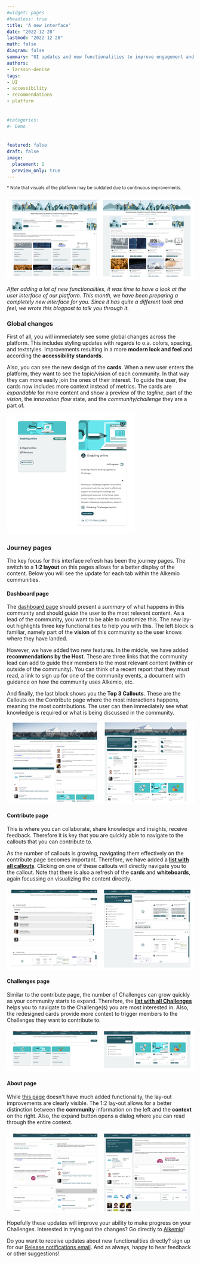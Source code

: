 ```yaml
---
#widget: pages
#headless: true
title: 'A new interface'
date: "2022-12-28"
lastmod: "2022-12-28"
math: false
diagram: false
summary: "UI updates and new functionalities to improve engagement and navigation"
authors:
- larsson-denise
tags:
- UI
- accessibility
- recommendations
- platform


#categories:
#- Demo


featured: false
draft: false
image:
  placement: 1
  preview_only: true
---
```


<sup>* Note that visuals of the platform may be outdated due to continuous improvements.</sup>

![](./header.png)

*After adding a lot of new functionalities, it was time to have a look at the user interface of our platform. This month, we have been preparing a completely new interface for you. Since it has quite a different look and feel, we wrote this blogpost to talk you through it.*

### Global changes
First of all, you will immediately see some global changes across the platform. This includes styling updates with regards to o.a. colors, spacing, and textstyles. Improvements resulting in a more **modern look and feel** and according the **accessibility standards**.

Also, you can see the new design of the **cards**. When a new user enters the platform, they want to see the topic/vision of each community. In that way they can more easily join the ones of their interest. To guide the user, the cards now includes more context instead of metrics. The cards are *expandable* for more content and show a preview of the *tagline*, part of the *vision*, the *innovation flow* state, and the *community/challenge* they are a part of.

![](./cards.png)

### Journey pages
The key focus for this interface refresh has been the journey pages. The switch to a **1:2 layout** on this pages allows for a better display of the content. Below you will see the update for each tab within the Alkemio communities. 

#### Dashboard page
The [dashboard page](https://alkem.io/challengecentric/dashboard) should present a *summary* of what happens in this community and should *guide* the user to the most relevant content. As a lead of the community, you want to be able to customize this. The new lay-out highlights three key functionalities to help you with this. The left block is familiar, namely part of the **vision** of this community so the user knows where they have landed. 

However, we have added two new features. In the middle, we have added **recommendations by the Host**. These are three links that the community lead can add to guide their members to the most relevant content (within or outside of the community). You can think of a recent report that they must read, a link to sign up for one of the community events, a document with guidance on how the community uses Alkemio, etc. 

And finally, the last block shows you the **Top 3 Callouts**. These are the Callouts on the Contribute page where the most interactions happens, meaning the most contributions. The user can then immediately see what knowledge is required or what is being discussed in the community. 

![](./dashboard.png)

#### Contribute page
This is where you can collaborate, share knowledge and insights, receive feedback. Therefore it is key that you are quickly able to navigate to the callouts that you can contribute to. 

As the number of callouts is growing, navigating them effectively on the contribute page becomes important. Therefore, we have added a [**list with all callouts**](https://alkem.io/challengecentric/contribute). Clicking on one of these callouts will directly navigate you to the callout. Note that there is also a refresh of the **cards** and **whiteboards**, again focussing on visualizing the content directly.

![](./contribute.png)

#### Challenges page
Similar to the contribute page, the number of Challenges can grow quickly as your community starts to expand. Therefore, the [**list with all Challenges**](https://alkem.io/challengecentric/challenges) helps you to navigate to the Challenge(s) you are most interested in. Also, the redesigned cards provide more context to trigger members to the Challenges they want to contribute to.

![](./challenges.png)

#### About page
While [this page](https://alkem.io/challengecentric/about) doesn't have much added functionality, the lay-out improvements are clearly visible. The 1:2 lay-out allows for a better distinction between the **community** information on the left and the **context** on the right. Also, the expand button opens a dialog where you can read through the entire context.

![](./about.png)

Hopefully these updates will improve your ability to make progress on your Challenges. Interested in trying out the changes? Go directly to [Alkemio](https://alkem.io)!

Do you want to receive updates about new functionalities directly? sign up for our [Release notifications email](https://alkemio.foundation/releases). And as always, happy to hear feedback or other suggestions!

